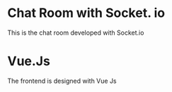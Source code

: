 # Chat Room with Socket. io
This is the chat room developed with Socket.io
# Vue.Js 
The frontend is designed with Vue Js